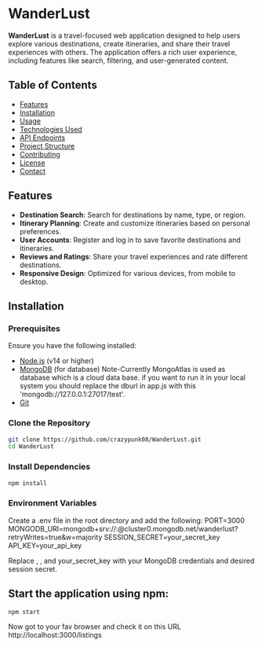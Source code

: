 # WanderLust

**WanderLust** is a travel-focused web application designed to help users explore various destinations, create itineraries, and share their travel experiences with others. The application offers a rich user experience, including features like search, filtering, and user-generated content.

## Table of Contents

- [Features](#features)
- [Installation](#installation)
- [Usage](#usage)
- [Technologies Used](#technologies-used)
- [API Endpoints](#api-endpoints)
- [Project Structure](#project-structure)
- [Contributing](#contributing)
- [License](#license)
- [Contact](#contact)

## Features

- **Destination Search**: Search for destinations by name, type, or region.
- **Itinerary Planning**: Create and customize itineraries based on personal preferences.
- **User Accounts**: Register and log in to save favorite destinations and itineraries.
- **Reviews and Ratings**: Share your travel experiences and rate different destinations.
- **Responsive Design**: Optimized for various devices, from mobile to desktop.

## Installation

### Prerequisites

Ensure you have the following installed:

- [Node.js](https://nodejs.org/) (v14 or higher)
- [MongoDB](https://www.mongodb.com/) (for database) Note-Currently MongoAtlas is used as database which is a cloud data base.
  if you want to run it in your local system you should replace the dburl in app.js with this 'mongodb://127.0.0.1:27017/test'.
- [Git](https://git-scm.com/)

### Clone the Repository

```bash
git clone https://github.com/crazypunk08/WanderLust.git
cd WanderLust
```
### Install Dependencies
```bash
npm install
```
### Environment Variables
Create a .env file in the root directory and add the following:
PORT=3000
MONGODB_URI=mongodb+srv://<username>:<password>@cluster0.mongodb.net/wanderlust?retryWrites=true&w=majority
SESSION_SECRET=your_secret_key
API_KEY=your_api_key

Replace <username>, <password>, and your_secret_key with your MongoDB credentials and desired session secret.

## Start the application using npm:
```bash
npm start
```
Now got to your fav browser and check it on this URL  http://localhost:3000/listings







